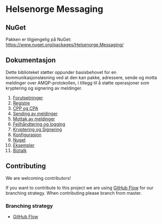 # Helsenorge Messaging

## NuGet
Pakken er tilgjengelig på NuGet: https://www.nuget.org/packages/Helsenorge.Messaging/

## Dokumentasjon

Dette biblioteket støtter oppunder basisbehovet for en kommunikasjonsløsning ved at den kan pakke, adressere, sende og motta meldinger over AMQP-protokollen, i tillegg til å støtte operasjoner som kryptering og signering av meldinger.

1. [Forutsetninger](Documentation/Forutsetninger.md "Forutsetninger")
2. [Registre](Documentation/Registre.md "Registere")
3. [CPP og CPA](Documentation/CPPA.md "CPP og CPA")
4. [Sending av meldinger](Documentation/SendeMeldinger.md "Sending av meldinger")
5. [Mottak av meldinger](Documentation/MottaMeldinger.md "Mottak av meldinger")
6. [Feilhåndtering og logging](Documentation/FeilOgLogging.md "Feilhåndtering og logging")
7. [Kryptering og Signering](Documentation/KrypteringOgSignering.md "Kryptering og Signering")
8. [Konfigurasjon](Documentation/Konfigurasjon.md "Konfigurasjon")
9. [Nuget](Documentation/Nuget.md "Nuget")
10. [Eksempler](Documentation/Eksempler.md "Eksempler")
11. [Biztalk](Documentation/Biztalk.md "Biztalk")

## Contributing
We are welcoming contributors!

If you want to contribute to this project we are using [GitHub Flow](https://guides.github.com/introduction/flow/) for our branching strategy. When contributing please branch from master.

### Branching strategy 
- [GitHub Flow](https://guides.github.com/introduction/flow/)

